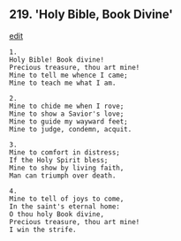 
## 219.  'Holy Bible, Book Divine'
[edit](https://docs.google.com/document/d/1tHMdyZjuun7DcPwPUh1pO5Zunah9Ea0v/edit?mode=html)




    1.
    Holy Bible! Book divine! 
    Precious treasure, thou art mine! 
    Mine to tell me whence I came; 
    Mine to teach me what I am. 

    2.
    Mine to chide me when I rove; 
    Mine to show a Savior's love; 
    Mine to guide my wayward feet; 
    Mine to judge, condemn, acquit. 

    3.
    Mine to comfort in distress; 
    If the Holy Spirit bless; 
    Mine to show by living faith, 
    Man can triumph over death. 

    4.
    Mine to tell of joys to come, 
    In the saint's eternal home: 
    O thou holy Book divine, 
    Precious treasure, thou art mine! 
    I win the strife.
